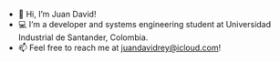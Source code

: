 - 👋 Hi, I’m Juan David!
- 💻 I’m a developer and systems engineering student at Universidad Industrial de Santander, Colombia.
- 📫 Feel free to reach me at juandavidrey@icloud.com!

<!---
jdra000/jdra000 is a ✨ special ✨ repository because its `README.md` (this file) appears on your GitHub profile.
You can click the Preview link to take a look at your changes.
--->
